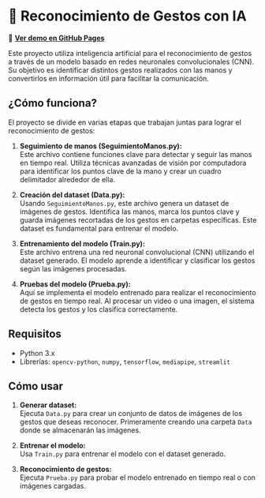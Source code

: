# 🤖 Reconocimiento de Gestos con IA  

🔗 **[Ver demo en GitHub Pages](https://luchoaguero44.github.io/Lengua-de-Senhas/)**

Este proyecto utiliza inteligencia artificial para el reconocimiento de gestos a través de un modelo basado en redes neuronales convolucionales (CNN). Su objetivo es identificar distintos gestos realizados con las manos y convertirlos en información útil para facilitar la comunicación.  

## ¿Cómo funciona?  
El proyecto se divide en varias etapas que trabajan juntas para lograr el reconocimiento de gestos:  

1. **Seguimiento de manos (SeguimientoManos.py):**  
   Este archivo contiene funciones clave para detectar y seguir las manos en tiempo real. Utiliza técnicas avanzadas de visión por computadora para identificar los puntos clave de la mano y crear un cuadro delimitador alrededor de ella.  

2. **Creación del dataset (Data.py):**  
   Usando `SeguimientoManos.py`, este archivo genera un dataset de imágenes de gestos. Identifica las manos, marca los puntos clave y guarda imágenes recortadas de los gestos en carpetas específicas. Este dataset es fundamental para entrenar el modelo.  

3. **Entrenamiento del modelo (Train.py):**  
   Este archivo entrena una red neuronal convolucional (CNN) utilizando el dataset generado. El modelo aprende a identificar y clasificar los gestos según las imágenes procesadas.  

4. **Pruebas del modelo (Prueba.py):**  
   Aquí se implementa el modelo entrenado para realizar el reconocimiento de gestos en tiempo real. Al procesar un video o una imagen, el sistema detecta los gestos y los clasifica correctamente.  


## Requisitos  
- Python 3.x  
- Librerías: `opencv-python`, `numpy`, `tensorflow`, `mediapipe`, `streamlit`  

## Cómo usar  
1. **Generar dataset:**  
   Ejecuta `Data.py` para crear un conjunto de datos de imágenes de los gestos que deseas reconocer. Primeramente creando una carpeta `Data` donde se almacenarán las imágenes.

2. **Entrenar el modelo:**  
   Usa `Train.py` para entrenar el modelo con el dataset generado.  

3. **Reconocimiento de gestos:**  
   Ejecuta `Prueba.py` para probar el modelo entrenado en tiempo real o con imágenes cargadas.  
